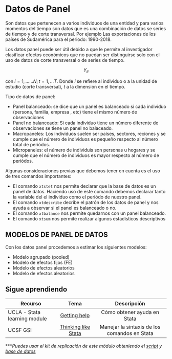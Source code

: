 # Datos de Panel

Son datos que pertenecen a varios individuos de una entidad y para varios momentos del tiempo
son datos que es una combinación de datos se series de tiempo y de corte transversal. Por ejemplo Las exportaciones de los países de Sudamérica para el periodo: 1990-2018.

Los datos panel puede ser útil debido a que le permite al investigador clasificar efectos económicos que no puedan ser distinguirse solo con el uso de datos de corte transversal o de series de tiempo.

$$Y_{it}$$

con $i = 1,......N; t = 1,...T.$ Donde $i$ se refiere al individuo o a la unidad de estudio (corte transversal), $t$ a la dimensión en el tiempo.

Tipo de datos de panel: 
-  Panel balanceado: se dice que un panel es balanceado si cada individuo (persona, familia, empresa , etc) tiene el mismo número de observaciones
- Panel no balanceado: Si cada individuo tiene un número diferente de observaciones se tiene un panel no balaceado.
- Macropaneles: Los individuos suelen ser países, sectores, reciones y se cumple que el número de individuos es pequeño respecto al número total de periódos.
- Micropaneles: el número de individuis son personas u hogares y se cumple que el número de individuos es mayor respecto al número de periódos.

Algunas consideraciones previas que debemos tener en cuenta es el uso de tres comandos importantes:

- El comando `xtstet` nos permite declarar que la base de datos es un panel de datos. Haciendo uso de este comando debemos declarar tanto la variable del el individuo como el periódo de nuestro panel.
- El comando `xtdescribe` decribe el patrón de los datos de panel y nos ayuda a observar si el panel es balanceado o no.
- El comando `xtbalance` nos permite quedarnos con un panel balanceado.
- El comando `xtsum` nos permite realizar algunos estadísticos descriptivos 

## MODELOS DE PANEL DE DATOS

Con los datos panel procedemos a estimar los siguientes modelos:

- Modelo agrupado (pooled)
- Modelo de efectos fijos (FE)
- Modelo de efectos aleatorios
- Modelo de efectos aleatorios








## Sigue aprendiendo
| Recurso  | Tema | Descripción |
| ------------- |:-------------:|:-------------:|
| UCLA - Stata learning module  | [Getting help](https://stats.oarc.ucla.edu/stata/modules/getting-help-using-stata/ "Getting help") | Cómo obtener ayuda en Stata  |
| UCSF GSI  | [Thinking like Stata](https://www.youtube.com/watch?v=jTtIREfhyEY&t=108s&ab_channel=UCSFGSI "Thinking like Stata") | Manejar la sintaxis de los comandos en Stata  |


****Puedes usar el kit de replicación de este módulo obteniendo el [script](https://github.com/Gladys91/Proyecto_STATA/tree/main/_An%C3%A1lisis/Scripts/Conceptos%20b%C3%A1sicos "script") y [base de datos](https://github.com/Gladys91/Proyecto_STATA/tree/main/_An%C3%A1lisis/Data "base de datos")* 
